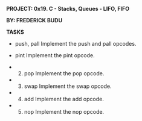 **PROJECT: 0x19. C - Stacks, Queues - LIFO, FIFO**

**BY: FREDERICK BUDU**

**TASKS**

* push, pall
Implement the push and pall opcodes.


* pint
Implement the pint opcode.


* 2. pop
Implement the pop opcode.


* 3. swap
Implement the swap opcode.


* 4. add
Implement the add opcode.


* 5. nop
Implement the nop opcode.
